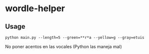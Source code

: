 # wordle-helper

## Usage
`python main.py --length=5 --green=**r*a --yellow=g --gray=etuis`

No poner acentos en las vocales (Python las maneja mal)